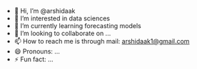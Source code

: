- 👋 Hi, I’m @arshidaak
- 👀 I’m interested in data sciences
- 🌱 I’m currently learning forecasting models
- 💞️ I’m looking to collaborate on ...
- 📫 How to reach me is through mail: arshidaak1@gmail.com
- 😄 Pronouns: ...
- ⚡ Fun fact: ...

<!---
arshidaak/arshidaak is a ✨ special ✨ repository because its `README.md` (this file) appears on your GitHub profile.
You can click the Preview link to take a look at your changes.
--->

